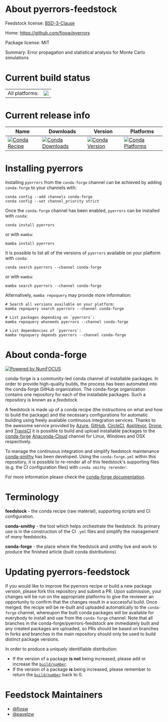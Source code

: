 About pyerrors-feedstock
========================

Feedstock license: [BSD-3-Clause](https://github.com/conda-forge/pyerrors-feedstock/blob/main/LICENSE.txt)

Home: https://github.com/fjosw/pyerrors

Package license: MIT

Summary: Error propagation and statistical analysis for Monte Carlo simulations

Current build status
====================


<table><tr><td>All platforms:</td>
    <td>
      <a href="https://dev.azure.com/conda-forge/feedstock-builds/_build/latest?definitionId=18785&branchName=main">
        <img src="https://dev.azure.com/conda-forge/feedstock-builds/_apis/build/status/pyerrors-feedstock?branchName=main">
      </a>
    </td>
  </tr>
</table>

Current release info
====================

| Name | Downloads | Version | Platforms |
| --- | --- | --- | --- |
| [![Conda Recipe](https://img.shields.io/badge/recipe-pyerrors-green.svg)](https://anaconda.org/conda-forge/pyerrors) | [![Conda Downloads](https://img.shields.io/conda/dn/conda-forge/pyerrors.svg)](https://anaconda.org/conda-forge/pyerrors) | [![Conda Version](https://img.shields.io/conda/vn/conda-forge/pyerrors.svg)](https://anaconda.org/conda-forge/pyerrors) | [![Conda Platforms](https://img.shields.io/conda/pn/conda-forge/pyerrors.svg)](https://anaconda.org/conda-forge/pyerrors) |

Installing pyerrors
===================

Installing `pyerrors` from the `conda-forge` channel can be achieved by adding `conda-forge` to your channels with:

```
conda config --add channels conda-forge
conda config --set channel_priority strict
```

Once the `conda-forge` channel has been enabled, `pyerrors` can be installed with `conda`:

```
conda install pyerrors
```

or with `mamba`:

```
mamba install pyerrors
```

It is possible to list all of the versions of `pyerrors` available on your platform with `conda`:

```
conda search pyerrors --channel conda-forge
```

or with `mamba`:

```
mamba search pyerrors --channel conda-forge
```

Alternatively, `mamba repoquery` may provide more information:

```
# Search all versions available on your platform:
mamba repoquery search pyerrors --channel conda-forge

# List packages depending on `pyerrors`:
mamba repoquery whoneeds pyerrors --channel conda-forge

# List dependencies of `pyerrors`:
mamba repoquery depends pyerrors --channel conda-forge
```


About conda-forge
=================

[![Powered by
NumFOCUS](https://img.shields.io/badge/powered%20by-NumFOCUS-orange.svg?style=flat&colorA=E1523D&colorB=007D8A)](https://numfocus.org)

conda-forge is a community-led conda channel of installable packages.
In order to provide high-quality builds, the process has been automated into the
conda-forge GitHub organization. The conda-forge organization contains one repository
for each of the installable packages. Such a repository is known as a *feedstock*.

A feedstock is made up of a conda recipe (the instructions on what and how to build
the package) and the necessary configurations for automatic building using freely
available continuous integration services. Thanks to the awesome service provided by
[Azure](https://azure.microsoft.com/en-us/services/devops/), [GitHub](https://github.com/),
[CircleCI](https://circleci.com/), [AppVeyor](https://www.appveyor.com/),
[Drone](https://cloud.drone.io/welcome), and [TravisCI](https://travis-ci.com/)
it is possible to build and upload installable packages to the
[conda-forge](https://anaconda.org/conda-forge) [Anaconda-Cloud](https://anaconda.org/)
channel for Linux, Windows and OSX respectively.

To manage the continuous integration and simplify feedstock maintenance
[conda-smithy](https://github.com/conda-forge/conda-smithy) has been developed.
Using the ``conda-forge.yml`` within this repository, it is possible to re-render all of
this feedstock's supporting files (e.g. the CI configuration files) with ``conda smithy rerender``.

For more information please check the [conda-forge documentation](https://conda-forge.org/docs/).

Terminology
===========

**feedstock** - the conda recipe (raw material), supporting scripts and CI configuration.

**conda-smithy** - the tool which helps orchestrate the feedstock.
                   Its primary use is in the construction of the CI ``.yml`` files
                   and simplify the management of *many* feedstocks.

**conda-forge** - the place where the feedstock and smithy live and work to
                  produce the finished article (built conda distributions)


Updating pyerrors-feedstock
===========================

If you would like to improve the pyerrors recipe or build a new
package version, please fork this repository and submit a PR. Upon submission,
your changes will be run on the appropriate platforms to give the reviewer an
opportunity to confirm that the changes result in a successful build. Once
merged, the recipe will be re-built and uploaded automatically to the
`conda-forge` channel, whereupon the built conda packages will be available for
everybody to install and use from the `conda-forge` channel.
Note that all branches in the conda-forge/pyerrors-feedstock are
immediately built and any created packages are uploaded, so PRs should be based
on branches in forks and branches in the main repository should only be used to
build distinct package versions.

In order to produce a uniquely identifiable distribution:
 * If the version of a package **is not** being increased, please add or increase
   the [``build/number``](https://docs.conda.io/projects/conda-build/en/latest/resources/define-metadata.html#build-number-and-string).
 * If the version of a package **is** being increased, please remember to return
   the [``build/number``](https://docs.conda.io/projects/conda-build/en/latest/resources/define-metadata.html#build-number-and-string)
   back to 0.

Feedstock Maintainers
=====================

* [@fjosw](https://github.com/fjosw/)
* [@pavelzw](https://github.com/pavelzw/)

